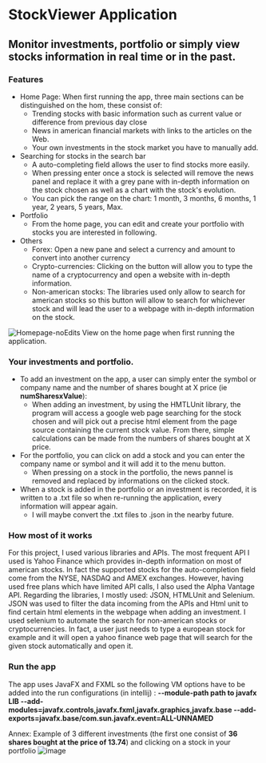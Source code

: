 # StockViewer Application
## Monitor investments, portfolio or simply view stocks information in real time or in the past.

### Features
- Home Page:
  When first running the app, three main sections can be distinguished on the hom, these consist of:
  - Trending stocks with basic information such as current value or difference from previous day close 
  - News in american financial markets with links to the articles on the Web.
  - Your own investments in the stock market you have to manually add.
- Searching for stocks in the search bar
  - A auto-completing field allows the user to find stocks more easily.
  - When pressing enter once a stock is selected will remove the news panel and replace it with a grey pane with in-depth information on the stock chosen as well as a chart with the stock's evolution.
  - You can pick the range on the chart: 1 month, 3 months, 6 months, 1 year, 2 years, 5 years, Max.
- Portfolio
  - From the home page, you can edit and create your portfolio with stocks you are interested in following.
- Others
  - Forex: Open a new pane and select a currency and amount to convert into another currency
  - Crypto-currencies: Clicking on the button will allow you to type the name of a cryptocurrency and open a website with in-depth information.
  - Non-american stocks: The libraries used only allow to search for american stocks so this button will allow to search for whichever stock and will lead the user to a webpage with in-depth information on the stock.

![Homepage-noEdits](https://user-images.githubusercontent.com/73081373/128522529-f95fd6ea-5252-4824-8717-e3d66cf7d0c4.png) View on the home page when first running the application.



### Your investments and portfolio.
- To add an investment on the app, a user can simply enter the symbol or company name and the number of shares bought at X price (ie **numSharesxValue**):
  - When adding an investment, by using the HMTLUnit library, the program will access a google web page searching for the stock chosen and will pick out a precise html element from the page source containing the current stock value. From there, simple calculations can be made from the numbers of shares bought at X price.
- For the portfolio, you can click on add a stock and you can enter the company name or symbol and it will add it to the menu button.
  - When pressing on a stock in the portfolio, the news pannel is removed and replaced by informations on the clicked stock.
- When a stock is added in the portfolio or an investment is recorded, it is written to a .txt file so when re-running the application, every information will appear again.
  - I will maybe convert the .txt files to .json in the nearby future.
 
### How most of it works
For this project, I used various libraries and APIs. The most frequent API I used is Yahoo Finance which provides in-depth information on most of american stocks. In fact the supported stocks for the auto-completion field come from the NYSE, NASDAQ and AMEX exchanges. However, having used free plans which have limited API calls, I also used the Alpha Vantage API. Regarding the libraries, I mostly used: JSON, HTMLUnit and Selenium. JSON was used to filter the data incoming from the APIs and Html unit to find certain html elements in the webpage when adding an investment. I used selenium to automate the search for non-american stocks or cryptocurrencies. In fact, a user just needs to type a european stock for example and it will open a yahoo finance web page that will search for the given stock automatically and open it.
 
### Run the app
The app uses JavaFX and FXML so the following VM options have to be added into the run configurations (in intellij) : 
__--module-path **path to javafx LIB** --add-modules=javafx.controls,javafx.fxml,javafx.graphics,javafx.base --add-exports=javafx.base/com.sun.javafx.event=ALL-UNNAMED__

Annex:
Example of 3 different investments (the first one consist of **36 shares bought at the price of 13.74**) and clicking on a stock in your portfolio
![image](https://user-images.githubusercontent.com/73081373/128526372-ff5d7c25-60f2-4808-87c5-894e77a070d7.png)



 
